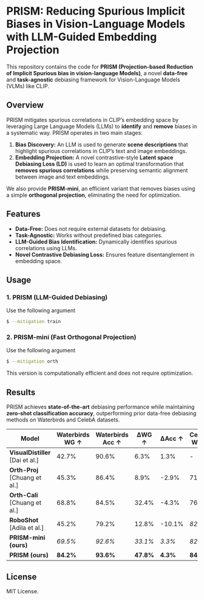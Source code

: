 # PRISM: Reducing Spurious Implicit Biases in Vision-Language Models with LLM-Guided Embedding Projection

This repository contains the code for **PRISM (Projection-based Reduction of Implicit Spurious bias in vision-language Models)**, a novel **data-free** and **task-agnostic** debiasing framework for Vision-Language Models (VLMs) like CLIP.

## Overview
PRISM mitigates spurious correlations in CLIP’s embedding space by leveraging Large Language Models (LLMs) to **identify** and **remove** biases in a systematic way. PRISM operates in two main stages:

1. **Bias Discovery:** An LLM is used to generate **scene descriptions** that highlight spurious correlations in CLIP’s text and image embeddings.
2. **Embedding Projection:** A novel contrastive-style **Latent space Debiasing Loss (LD)** is used to learn an optimal transformation that **removes spurious correlations** while preserving semantic alignment between image and text embeddings.

We also provide **PRISM-mini**, an efficient variant that removes biases using a simple **orthogonal projection**, eliminating the need for optimization.

## Features
- **Data-Free:** Does not require external datasets for debiasing.
- **Task-Agnostic:** Works without predefined bias categories.
- **LLM-Guided Bias Identification:** Dynamically identifies spurious correlations using LLMs.
- **Novel Contrastive Debiasing Loss:** Ensures feature disentanglement in embedding space.


## Usage
### 1. PRISM (LLM-Guided Debiasing)
Use the following argument
```bash
$ --mitigation train
```

### 2. PRISM-mini (Fast Orthogonal Projection)
Use the following argument
```bash
$ --mitigation orth
```
This version is computationally efficient and does not require optimization.


## Results
PRISM achieves **state-of-the-art** debiasing performance while maintaining **zero-shot classification accuracy**, outperforming prior data-free debiasing methods on Waterbirds and CelebA datasets.

| **Model**                        | **Waterbirds WG ↑** | **Waterbirds Acc ↑** | **ΔWG ↑**  | **ΔAcc ↑** | **CelebA WG ↑** | **CelebA Acc ↑** | **ΔWG ↑** | **ΔAcc ↑** |
|----------------------------------|---------------------|----------------------|------------|------------|----------------|-----------------|------------|------------|
| **VisualDistiller** [Dai et al.] | 42.7%              | 90.6%               | 6.3%       | 1.3%       | -              | -               | -          | -          |
| **Orth-Proj** [Chuang et al.]    | 45.3%              | 86.4%               | 8.9%       | -2.9%      | 71.1%          | **87.0%**       | -1.7%      | **-0.6%**  |
| **Orth-Cali** [Chuang et al.]    | 68.8%              | 84.5%               | 32.4%      | -4.3%      | 76.1%          | 86.2%           | 3.3%       | -1.4%      |
| **RoboShot** [Adila et al.]      | 45.2%              | 79.2%               | 12.8%      | -10.1%     | _82.6%_        | 85.5%           | _9.8%_     | -2.1%      |
| **PRISM-mini (ours)**            | _69.5%_            | _92.6%_             | _33.1%_    | _3.3%_     | _82.6%_        | 84.4%           | _9.8%_     | -3.2%      |
| **PRISM (ours)**                 | **84.2%**          | **93.6%**           | **47.8%**  | **4.3%**   | **84.0%**      | _86.9%_         | **11.2%**  | _-0.7%_    |



## License
MIT License.

